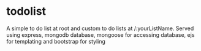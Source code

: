 # todolist
A simple to do list at root and custom to do lists at /:yourListName. Served using express, mongodb database, mongoose for accessing database, ejs for templating and bootstrap for styling
